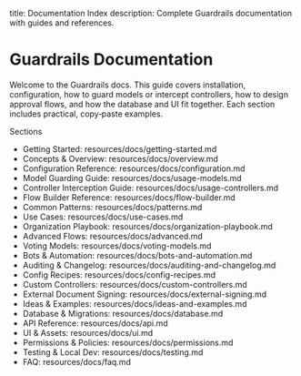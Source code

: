 title: Documentation Index
description: Complete Guardrails documentation with guides and references.

# Guardrails Documentation

Welcome to the Guardrails docs. This guide covers installation, configuration, how to guard models or intercept controllers, how to design approval flows, and how the database and UI fit together. Each section includes practical, copy‑paste examples.

Sections

- Getting Started: resources/docs/getting-started.md
- Concepts & Overview: resources/docs/overview.md
- Configuration Reference: resources/docs/configuration.md
- Model Guarding Guide: resources/docs/usage-models.md
- Controller Interception Guide: resources/docs/usage-controllers.md
- Flow Builder Reference: resources/docs/flow-builder.md
- Common Patterns: resources/docs/patterns.md
- Use Cases: resources/docs/use-cases.md
- Organization Playbook: resources/docs/organization-playbook.md
- Advanced Flows: resources/docs/advanced.md
- Voting Models: resources/docs/voting-models.md
- Bots & Automation: resources/docs/bots-and-automation.md
- Auditing & Changelog: resources/docs/auditing-and-changelog.md
- Config Recipes: resources/docs/config-recipes.md
- Custom Controllers: resources/docs/custom-controllers.md
- External Document Signing: resources/docs/external-signing.md
- Ideas & Examples: resources/docs/ideas-and-examples.md
- Database & Migrations: resources/docs/database.md
- API Reference: resources/docs/api.md
- UI & Assets: resources/docs/ui.md
- Permissions & Policies: resources/docs/permissions.md
- Testing & Local Dev: resources/docs/testing.md
- FAQ: resources/docs/faq.md

